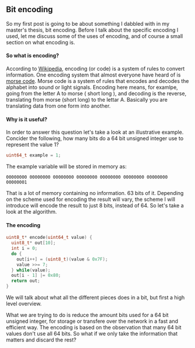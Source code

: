 ## Bit encoding ##

So my first post is going to be about something I dabbled with in my master's thesis, bit encoding. Before I talk about the specific encoding I used, let me discuss some of the uses of encoding, and of course a small section on what encoding is.

#### So what is encoding? ####
According to [Wikipedia](https://en.wikipedia.org/wiki/Encoding), encoding (or code) is a system of rules to convert information. One encoding system that almost everyone have heard of is  [morse code](http://morsecode.scphillips.com/morse.html). Morse code is a system of rules that encodes and decodes the alphabet into sound or light signals. Encoding here means, for examlpe, going from the letter A to morse ( short long ), and decoding is the reverse, translating from morse (short long) to the lettar A. Basically you are translating data from one form into another.   

#### Why is it useful? ####
In order to answer this question let's take a look at an illustrative example. Concider the following, how many bits do a 64 bit unsigned integer use to represent the value 1?
```c++
uint64_t example = 1;
```
The example variable will be stored in memory as:
```
00000000 00000000 00000000 00000000 00000000 00000000 00000000 00000001
```
That is a lot of memory containing no information. 63 bits of it. Depending on the scheme used for encoding the result will vary, the scheme I will introduce will encode the result to just 8 bits, instead of 64. So let's take a look at the algorithm.

#### The encoding #####

```c++
uint8_t* encode(uint64_t value) {
  uint8_t* out[10];
  int i = 0;
  do {
    out[i++] = (uint8_t)(value & 0x7F);
    value >>= 7;
  } while(value);
  out[i - 1] |= 0x80;
  return out;
}
```
We will talk about what all the different pieces does in a bit, but first a high level overview.

What we are trying to do is reduce the amount bits used for a 64 bit unsigned integer, for storage or transfere over the network in a fast and efficient way. The encoding is based on the observation that many 64 bit values don't use all 64 bits. So what if we only take the information that matters and discard the rest? 